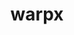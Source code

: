 ---
title: "warpx"
layout: cache
categories: [package, develop]
meta: {"versions": ["23.08"], "compilers": ["gcc@=11.1.0", "gcc@=11.4.0", "gcc@=9.4.0", "oneapi@=2023.2.0", "oneapi@=2023.2.1"], "oss": ["ubuntu20.04"], "platforms": ["linux"], "targets": ["aarch64", "neoverse_v1", "ppc64le", "x86_64_v3"], "stacks": ["e4s", "e4s-arm", "e4s-neoverse_v1", "e4s-oneapi", "e4s-power", "root"], "num_specs": 62, "num_specs_by_stack": {"e4s-arm": 5, "root": 62, "e4s-neoverse_v1": 11, "e4s-power": 16, "e4s": 17, "e4s-oneapi": 13}}
spec_details: [{"hash": "ugznrre2rvl2n6ea5357xyglj6bpyo4l", "compiler": "gcc@=11.4.0", "versions": ["23.08"], "os": "ubuntu20.04", "platform": "linux", "target": "aarch64", "variants": ["+app", "~ascent", "build_system=cmake", "build_type=Release", "compute=omp", "dims=1,2,3,rz", "~eb", "generator=make", "~ipo", "+lib", "+mpi", "+mpithreadmultiple", "+openpmd", "precision=double", "+psatd", "+qed", "~qedtablegen", "~sensei", "+shared", "+tprof"], "stacks": ["e4s-arm", "root"], "size": "-", "tarball": "https://binaries.spack.io/develop/build_cache/linux-ubuntu20.04-aarch64/gcc-11.4.0/warpx-23.08/linux-ubuntu20.04-aarch64-gcc-11.4.0-warpx-23.08-ugznrre2rvl2n6ea5357xyglj6bpyo4l.spack"}, {"hash": "3qtfidw42fxd4gvb5bbmcoqvmikngaza", "compiler": "gcc@=11.4.0", "versions": ["23.08"], "os": "ubuntu20.04", "platform": "linux", "target": "aarch64", "variants": ["+app", "~ascent", "build_system=cmake", "build_type=Release", "compute=omp", "dims=1,2,3,rz", "~eb", "generator=make", "~ipo", "+lib", "+mpi", "+mpithreadmultiple", "+openpmd", "precision=double", "+psatd", "+qed", "~qedtablegen", "~sensei", "+shared", "+tprof"], "stacks": ["e4s-arm", "root"], "size": "-", "tarball": "https://binaries.spack.io/develop/build_cache/linux-ubuntu20.04-aarch64/gcc-11.4.0/warpx-23.08/linux-ubuntu20.04-aarch64-gcc-11.4.0-warpx-23.08-3qtfidw42fxd4gvb5bbmcoqvmikngaza.spack"}, {"hash": "eehyfdspsiswx5447mbhcl6zib3ug5ll", "compiler": "gcc@=11.4.0", "versions": ["23.08"], "os": "ubuntu20.04", "platform": "linux", "target": "aarch64", "variants": ["+app", "~ascent", "build_system=cmake", "build_type=Release", "compute=omp", "dims=1,2,3,rz", "~eb", "generator=make", "~ipo", "+lib", "+mpi", "+mpithreadmultiple", "+openpmd", "precision=double", "+psatd", "+qed", "~qedtablegen", "~sensei", "+shared", "+tprof"], "stacks": ["e4s-arm", "root"], "size": "-", "tarball": "https://binaries.spack.io/develop/build_cache/linux-ubuntu20.04-aarch64/gcc-11.4.0/warpx-23.08/linux-ubuntu20.04-aarch64-gcc-11.4.0-warpx-23.08-eehyfdspsiswx5447mbhcl6zib3ug5ll.spack"}, {"hash": "llqozhbzgmvuls6skaejw76gnbnjidhh", "compiler": "gcc@=11.4.0", "versions": ["23.08"], "os": "ubuntu20.04", "platform": "linux", "target": "aarch64", "variants": ["+app", "~ascent", "build_system=cmake", "build_type=Release", "compute=omp", "dims=1,2,3,rz", "~eb", "generator=make", "~ipo", "+lib", "+mpi", "+mpithreadmultiple", "+openpmd", "precision=double", "+psatd", "+qed", "~qedtablegen", "~sensei", "+shared", "+tprof"], "stacks": ["e4s-arm", "root"], "size": "-", "tarball": "https://binaries.spack.io/develop/build_cache/linux-ubuntu20.04-aarch64/gcc-11.4.0/warpx-23.08/linux-ubuntu20.04-aarch64-gcc-11.4.0-warpx-23.08-llqozhbzgmvuls6skaejw76gnbnjidhh.spack"}, {"hash": "2u4wpf7zjdy4eldfamlch6y7eraaaprk", "compiler": "gcc@=11.4.0", "versions": ["23.08"], "os": "ubuntu20.04", "platform": "linux", "target": "aarch64", "variants": ["+app", "~ascent", "build_system=cmake", "build_type=Release", "compute=omp", "dims=1,2,3,rz", "~eb", "generator=make", "~ipo", "+lib", "+mpi", "+mpithreadmultiple", "+openpmd", "precision=double", "+psatd", "+qed", "~qedtablegen", "~sensei", "+shared", "+tprof"], "stacks": ["e4s-arm", "root"], "size": "-", "tarball": "https://binaries.spack.io/develop/build_cache/linux-ubuntu20.04-aarch64/gcc-11.4.0/warpx-23.08/linux-ubuntu20.04-aarch64-gcc-11.4.0-warpx-23.08-2u4wpf7zjdy4eldfamlch6y7eraaaprk.spack"}, {"hash": "q6ixmqi7bv7gb7xdegcmqi2psvhew7xz", "compiler": "gcc@=11.4.0", "versions": ["23.08"], "os": "ubuntu20.04", "platform": "linux", "target": "neoverse_v1", "variants": ["+app", "~ascent", "build_system=cmake", "build_type=Release", "compute=omp", "dims=1,2,3,rz", "~eb", "generator=make", "~ipo", "+lib", "+mpi", "+mpithreadmultiple", "+openpmd", "precision=double", "+psatd", "+qed", "~qedtablegen", "~sensei", "+shared", "+tprof"], "stacks": ["e4s-neoverse_v1", "root"], "size": "-", "tarball": "https://binaries.spack.io/develop/build_cache/linux-ubuntu20.04-neoverse_v1/gcc-11.4.0/warpx-23.08/linux-ubuntu20.04-neoverse_v1-gcc-11.4.0-warpx-23.08-q6ixmqi7bv7gb7xdegcmqi2psvhew7xz.spack"}, {"hash": "zynaqwncob7zojyr3zz4ncrdajkngmin", "compiler": "gcc@=11.4.0", "versions": ["23.08"], "os": "ubuntu20.04", "platform": "linux", "target": "neoverse_v1", "variants": ["+app", "~ascent", "build_system=cmake", "build_type=Release", "compute=omp", "dims=1,2,3,rz", "~eb", "generator=make", "~ipo", "+lib", "+mpi", "+mpithreadmultiple", "+openpmd", "precision=double", "+psatd", "+qed", "~qedtablegen", "~sensei", "+shared", "+tprof"], "stacks": ["e4s-neoverse_v1", "root"], "size": "-", "tarball": "https://binaries.spack.io/develop/build_cache/linux-ubuntu20.04-neoverse_v1/gcc-11.4.0/warpx-23.08/linux-ubuntu20.04-neoverse_v1-gcc-11.4.0-warpx-23.08-zynaqwncob7zojyr3zz4ncrdajkngmin.spack"}, {"hash": "csntxqnenoqf4xqshyicj65s22a65pb5", "compiler": "gcc@=11.4.0", "versions": ["23.08"], "os": "ubuntu20.04", "platform": "linux", "target": "neoverse_v1", "variants": ["+app", "~ascent", "build_system=cmake", "build_type=Release", "compute=omp", "dims=1,2,3,rz", "~eb", "generator=make", "~ipo", "+lib", "+mpi", "+mpithreadmultiple", "+openpmd", "precision=double", "+psatd", "+qed", "~qedtablegen", "~sensei", "+shared", "+tprof"], "stacks": ["e4s-neoverse_v1", "root"], "size": "-", "tarball": "https://binaries.spack.io/develop/build_cache/linux-ubuntu20.04-neoverse_v1/gcc-11.4.0/warpx-23.08/linux-ubuntu20.04-neoverse_v1-gcc-11.4.0-warpx-23.08-csntxqnenoqf4xqshyicj65s22a65pb5.spack"}, {"hash": "q74qqmzdcdttpeqoizcmokm3zs5ult4q", "compiler": "gcc@=11.4.0", "versions": ["23.08"], "os": "ubuntu20.04", "platform": "linux", "target": "neoverse_v1", "variants": ["+app", "~ascent", "build_system=cmake", "build_type=Release", "compute=omp", "dims=1,2,3,rz", "~eb", "generator=make", "~ipo", "+lib", "+mpi", "+mpithreadmultiple", "+openpmd", "precision=double", "+psatd", "+qed", "~qedtablegen", "~sensei", "+shared", "+tprof"], "stacks": ["e4s-neoverse_v1", "root"], "size": "-", "tarball": "https://binaries.spack.io/develop/build_cache/linux-ubuntu20.04-neoverse_v1/gcc-11.4.0/warpx-23.08/linux-ubuntu20.04-neoverse_v1-gcc-11.4.0-warpx-23.08-q74qqmzdcdttpeqoizcmokm3zs5ult4q.spack"}, {"hash": "k4g2erlka4k4q43ae4jtjmczlmjsku4m", "compiler": "gcc@=11.4.0", "versions": ["23.08"], "os": "ubuntu20.04", "platform": "linux", "target": "neoverse_v1", "variants": ["+app", "~ascent", "build_system=cmake", "build_type=Release", "compute=omp", "dims=1,2,3,rz", "~eb", "generator=make", "~ipo", "+lib", "+mpi", "+mpithreadmultiple", "+openpmd", "precision=double", "+psatd", "+qed", "~qedtablegen", "~sensei", "+shared", "+tprof"], "stacks": ["e4s-neoverse_v1", "root"], "size": "-", "tarball": "https://binaries.spack.io/develop/build_cache/linux-ubuntu20.04-neoverse_v1/gcc-11.4.0/warpx-23.08/linux-ubuntu20.04-neoverse_v1-gcc-11.4.0-warpx-23.08-k4g2erlka4k4q43ae4jtjmczlmjsku4m.spack"}, {"hash": "gmfdb66dvjflgu43ixc7h4fuwqbe5oap", "compiler": "gcc@=11.4.0", "versions": ["23.08"], "os": "ubuntu20.04", "platform": "linux", "target": "neoverse_v1", "variants": ["+app", "~ascent", "build_system=cmake", "build_type=Release", "compute=omp", "dims=1,2,3,rz", "~eb", "generator=make", "~ipo", "+lib", "+mpi", "+mpithreadmultiple", "+openpmd", "precision=double", "+psatd", "+qed", "~qedtablegen", "~sensei", "+shared", "+tprof"], "stacks": ["e4s-neoverse_v1", "root"], "size": "-", "tarball": "https://binaries.spack.io/develop/build_cache/linux-ubuntu20.04-neoverse_v1/gcc-11.4.0/warpx-23.08/linux-ubuntu20.04-neoverse_v1-gcc-11.4.0-warpx-23.08-gmfdb66dvjflgu43ixc7h4fuwqbe5oap.spack"}, {"hash": "ry3jqqzthhpys3ha7ipnos2vasv7onat", "compiler": "gcc@=11.4.0", "versions": ["23.08"], "os": "ubuntu20.04", "platform": "linux", "target": "neoverse_v1", "variants": ["+app", "~ascent", "build_system=cmake", "build_type=Release", "compute=omp", "dims=1,2,3,rz", "~eb", "generator=make", "~ipo", "+lib", "+mpi", "+mpithreadmultiple", "+openpmd", "precision=double", "+psatd", "+qed", "~qedtablegen", "~sensei", "+shared", "+tprof"], "stacks": ["e4s-neoverse_v1", "root"], "size": "-", "tarball": "https://binaries.spack.io/develop/build_cache/linux-ubuntu20.04-neoverse_v1/gcc-11.4.0/warpx-23.08/linux-ubuntu20.04-neoverse_v1-gcc-11.4.0-warpx-23.08-ry3jqqzthhpys3ha7ipnos2vasv7onat.spack"}, {"hash": "wfoxlwnsy4hj3fg776fde5bsfhl7igfr", "compiler": "gcc@=11.4.0", "versions": ["23.08"], "os": "ubuntu20.04", "platform": "linux", "target": "neoverse_v1", "variants": ["+app", "~ascent", "build_system=cmake", "build_type=Release", "compute=omp", "dims=1,2,3,rz", "~eb", "generator=make", "~ipo", "+lib", "+mpi", "+mpithreadmultiple", "+openpmd", "precision=double", "+psatd", "+qed", "~qedtablegen", "~sensei", "+shared", "+tprof"], "stacks": ["e4s-neoverse_v1", "root"], "size": "-", "tarball": "https://binaries.spack.io/develop/build_cache/linux-ubuntu20.04-neoverse_v1/gcc-11.4.0/warpx-23.08/linux-ubuntu20.04-neoverse_v1-gcc-11.4.0-warpx-23.08-wfoxlwnsy4hj3fg776fde5bsfhl7igfr.spack"}, {"hash": "3tcaimzxk2coz3uuumhszf2x2izhplnd", "compiler": "gcc@=11.4.0", "versions": ["23.08"], "os": "ubuntu20.04", "platform": "linux", "target": "neoverse_v1", "variants": ["+app", "~ascent", "build_system=cmake", "build_type=Release", "compute=omp", "dims=1,2,3,rz", "~eb", "generator=make", "~ipo", "+lib", "+mpi", "+mpithreadmultiple", "+openpmd", "precision=double", "+psatd", "+qed", "~qedtablegen", "~sensei", "+shared", "+tprof"], "stacks": ["e4s-neoverse_v1", "root"], "size": "-", "tarball": "https://binaries.spack.io/develop/build_cache/linux-ubuntu20.04-neoverse_v1/gcc-11.4.0/warpx-23.08/linux-ubuntu20.04-neoverse_v1-gcc-11.4.0-warpx-23.08-3tcaimzxk2coz3uuumhszf2x2izhplnd.spack"}, {"hash": "ebxe7673qffhbv3qqp5otqphmyayhjvo", "compiler": "gcc@=11.4.0", "versions": ["23.08"], "os": "ubuntu20.04", "platform": "linux", "target": "neoverse_v1", "variants": ["+app", "~ascent", "build_system=cmake", "build_type=Release", "compute=omp", "dims=1,2,3,rz", "~eb", "generator=make", "~ipo", "+lib", "+mpi", "+mpithreadmultiple", "+openpmd", "precision=double", "+psatd", "+qed", "~qedtablegen", "~sensei", "+shared", "+tprof"], "stacks": ["e4s-neoverse_v1", "root"], "size": "-", "tarball": "https://binaries.spack.io/develop/build_cache/linux-ubuntu20.04-neoverse_v1/gcc-11.4.0/warpx-23.08/linux-ubuntu20.04-neoverse_v1-gcc-11.4.0-warpx-23.08-ebxe7673qffhbv3qqp5otqphmyayhjvo.spack"}, {"hash": "rfmar7la342mtap6wd42jzq6kw6mub7r", "compiler": "gcc@=11.4.0", "versions": ["23.08"], "os": "ubuntu20.04", "platform": "linux", "target": "neoverse_v1", "variants": ["+app", "~ascent", "build_system=cmake", "build_type=Release", "compute=omp", "dims=1,2,3,rz", "~eb", "generator=make", "~ipo", "+lib", "+mpi", "+mpithreadmultiple", "+openpmd", "precision=double", "+psatd", "+qed", "~qedtablegen", "~sensei", "+shared", "+tprof"], "stacks": ["e4s-neoverse_v1", "root"], "size": "-", "tarball": "https://binaries.spack.io/develop/build_cache/linux-ubuntu20.04-neoverse_v1/gcc-11.4.0/warpx-23.08/linux-ubuntu20.04-neoverse_v1-gcc-11.4.0-warpx-23.08-rfmar7la342mtap6wd42jzq6kw6mub7r.spack"}, {"hash": "hcsitjsvldzaexjv2lzlkz6wrk4tgp3e", "compiler": "gcc@=11.1.0", "versions": ["23.08"], "os": "ubuntu20.04", "platform": "linux", "target": "ppc64le", "variants": ["+app", "~ascent", "build_system=cmake", "build_type=Release", "compute=omp", "dims=1,2,3,rz", "~eb", "generator=make", "~ipo", "+lib", "+mpi", "+mpithreadmultiple", "+openpmd", "precision=double", "+psatd", "+qed", "~qedtablegen", "~sensei", "+shared", "+tprof"], "stacks": ["e4s-power", "root"], "size": "-", "tarball": "https://binaries.spack.io/develop/build_cache/linux-ubuntu20.04-ppc64le/gcc-11.1.0/warpx-23.08/linux-ubuntu20.04-ppc64le-gcc-11.1.0-warpx-23.08-hcsitjsvldzaexjv2lzlkz6wrk4tgp3e.spack"}, {"hash": "vcsqjwitium243djxt5d3zobybprltaw", "compiler": "gcc@=11.1.0", "versions": ["23.08"], "os": "ubuntu20.04", "platform": "linux", "target": "ppc64le", "variants": ["+app", "~ascent", "build_system=cmake", "build_type=Release", "compute=omp", "dims=1,2,3,rz", "~eb", "generator=make", "~ipo", "+lib", "+mpi", "+mpithreadmultiple", "+openpmd", "precision=double", "+psatd", "+qed", "~qedtablegen", "~sensei", "+shared", "+tprof"], "stacks": ["e4s-power", "root"], "size": "-", "tarball": "https://binaries.spack.io/develop/build_cache/linux-ubuntu20.04-ppc64le/gcc-11.1.0/warpx-23.08/linux-ubuntu20.04-ppc64le-gcc-11.1.0-warpx-23.08-vcsqjwitium243djxt5d3zobybprltaw.spack"}, {"hash": "wkp4bbmjtq2vtkgtx63trnf6qihxswpr", "compiler": "gcc@=9.4.0", "versions": ["23.08"], "os": "ubuntu20.04", "platform": "linux", "target": "ppc64le", "variants": ["+app", "~ascent", "build_system=cmake", "build_type=Release", "compute=omp", "dims=1,2,3,rz", "~eb", "generator=make", "~ipo", "+lib", "+mpi", "+mpithreadmultiple", "+openpmd", "precision=double", "+psatd", "+qed", "~qedtablegen", "~sensei", "+shared", "+tprof"], "stacks": ["e4s-power", "root"], "size": "-", "tarball": "https://binaries.spack.io/develop/build_cache/linux-ubuntu20.04-ppc64le/gcc-9.4.0/warpx-23.08/linux-ubuntu20.04-ppc64le-gcc-9.4.0-warpx-23.08-wkp4bbmjtq2vtkgtx63trnf6qihxswpr.spack"}, {"hash": "aqax6t6kkkdsyl3rvw2r2b6tjspl7axv", "compiler": "gcc@=9.4.0", "versions": ["23.08"], "os": "ubuntu20.04", "platform": "linux", "target": "ppc64le", "variants": ["+app", "~ascent", "build_system=cmake", "build_type=Release", "compute=omp", "dims=1,2,3,rz", "~eb", "generator=make", "~ipo", "+lib", "+mpi", "+mpithreadmultiple", "+openpmd", "precision=double", "+psatd", "+qed", "~qedtablegen", "~sensei", "+shared", "+tprof"], "stacks": ["e4s-power", "root"], "size": "-", "tarball": "https://binaries.spack.io/develop/build_cache/linux-ubuntu20.04-ppc64le/gcc-9.4.0/warpx-23.08/linux-ubuntu20.04-ppc64le-gcc-9.4.0-warpx-23.08-aqax6t6kkkdsyl3rvw2r2b6tjspl7axv.spack"}, {"hash": "gwymk3x4atl66y5pv4xoppw3zihvmmyr", "compiler": "gcc@=9.4.0", "versions": ["23.08"], "os": "ubuntu20.04", "platform": "linux", "target": "ppc64le", "variants": ["+app", "~ascent", "build_system=cmake", "build_type=Release", "compute=omp", "dims=1,2,3,rz", "~eb", "generator=make", "~ipo", "+lib", "+mpi", "+mpithreadmultiple", "+openpmd", "precision=double", "+psatd", "+qed", "~qedtablegen", "~sensei", "+shared", "+tprof"], "stacks": ["e4s-power", "root"], "size": "-", "tarball": "https://binaries.spack.io/develop/build_cache/linux-ubuntu20.04-ppc64le/gcc-9.4.0/warpx-23.08/linux-ubuntu20.04-ppc64le-gcc-9.4.0-warpx-23.08-gwymk3x4atl66y5pv4xoppw3zihvmmyr.spack"}, {"hash": "a45ssggskyxftubkholfam2vgfj7cgl5", "compiler": "gcc@=9.4.0", "versions": ["23.08"], "os": "ubuntu20.04", "platform": "linux", "target": "ppc64le", "variants": ["+app", "~ascent", "build_system=cmake", "build_type=Release", "compute=omp", "dims=1,2,3,rz", "~eb", "generator=make", "~ipo", "+lib", "+mpi", "+mpithreadmultiple", "+openpmd", "precision=double", "+psatd", "+qed", "~qedtablegen", "~sensei", "+shared", "+tprof"], "stacks": ["e4s-power", "root"], "size": "-", "tarball": "https://binaries.spack.io/develop/build_cache/linux-ubuntu20.04-ppc64le/gcc-9.4.0/warpx-23.08/linux-ubuntu20.04-ppc64le-gcc-9.4.0-warpx-23.08-a45ssggskyxftubkholfam2vgfj7cgl5.spack"}, {"hash": "dc5tbyg6uz2lbexkudzryjtnsnezskhw", "compiler": "gcc@=9.4.0", "versions": ["23.08"], "os": "ubuntu20.04", "platform": "linux", "target": "ppc64le", "variants": ["+app", "~ascent", "build_system=cmake", "build_type=Release", "compute=omp", "dims=1,2,3,rz", "~eb", "generator=make", "~ipo", "+lib", "+mpi", "+mpithreadmultiple", "+openpmd", "precision=double", "+psatd", "+qed", "~qedtablegen", "~sensei", "+shared", "+tprof"], "stacks": ["e4s-power", "root"], "size": "-", "tarball": "https://binaries.spack.io/develop/build_cache/linux-ubuntu20.04-ppc64le/gcc-9.4.0/warpx-23.08/linux-ubuntu20.04-ppc64le-gcc-9.4.0-warpx-23.08-dc5tbyg6uz2lbexkudzryjtnsnezskhw.spack"}, {"hash": "ssbtt533hgh7s63ikbg2q4sgnus4noah", "compiler": "gcc@=9.4.0", "versions": ["23.08"], "os": "ubuntu20.04", "platform": "linux", "target": "ppc64le", "variants": ["+app", "~ascent", "build_system=cmake", "build_type=Release", "compute=omp", "dims=1,2,3,rz", "~eb", "generator=make", "~ipo", "+lib", "+mpi", "+mpithreadmultiple", "+openpmd", "precision=double", "+psatd", "+qed", "~qedtablegen", "~sensei", "+shared", "+tprof"], "stacks": ["e4s-power", "root"], "size": "-", "tarball": "https://binaries.spack.io/develop/build_cache/linux-ubuntu20.04-ppc64le/gcc-9.4.0/warpx-23.08/linux-ubuntu20.04-ppc64le-gcc-9.4.0-warpx-23.08-ssbtt533hgh7s63ikbg2q4sgnus4noah.spack"}, {"hash": "z35prz3qz5wpsbpxc2dmzojdtr57u6im", "compiler": "gcc@=9.4.0", "versions": ["23.08"], "os": "ubuntu20.04", "platform": "linux", "target": "ppc64le", "variants": ["+app", "~ascent", "build_system=cmake", "build_type=Release", "compute=omp", "dims=1,2,3,rz", "~eb", "generator=make", "~ipo", "+lib", "+mpi", "+mpithreadmultiple", "+openpmd", "precision=double", "+psatd", "+qed", "~qedtablegen", "~sensei", "+shared", "+tprof"], "stacks": ["e4s-power", "root"], "size": "-", "tarball": "https://binaries.spack.io/develop/build_cache/linux-ubuntu20.04-ppc64le/gcc-9.4.0/warpx-23.08/linux-ubuntu20.04-ppc64le-gcc-9.4.0-warpx-23.08-z35prz3qz5wpsbpxc2dmzojdtr57u6im.spack"}, {"hash": "frkgp7phzzum6joo5nzba3sjgfxfvdbx", "compiler": "gcc@=9.4.0", "versions": ["23.08"], "os": "ubuntu20.04", "platform": "linux", "target": "ppc64le", "variants": ["+app", "~ascent", "build_system=cmake", "build_type=Release", "compute=omp", "dims=1,2,3,rz", "~eb", "generator=make", "~ipo", "+lib", "+mpi", "+mpithreadmultiple", "+openpmd", "precision=double", "+psatd", "+qed", "~qedtablegen", "~sensei", "+shared", "+tprof"], "stacks": ["e4s-power", "root"], "size": "-", "tarball": "https://binaries.spack.io/develop/build_cache/linux-ubuntu20.04-ppc64le/gcc-9.4.0/warpx-23.08/linux-ubuntu20.04-ppc64le-gcc-9.4.0-warpx-23.08-frkgp7phzzum6joo5nzba3sjgfxfvdbx.spack"}, {"hash": "h2efwuopaf4jnj3i2uy572pke2xtrmzn", "compiler": "gcc@=9.4.0", "versions": ["23.08"], "os": "ubuntu20.04", "platform": "linux", "target": "ppc64le", "variants": ["+app", "~ascent", "build_system=cmake", "build_type=Release", "compute=omp", "dims=1,2,3,rz", "~eb", "generator=make", "~ipo", "+lib", "+mpi", "+mpithreadmultiple", "+openpmd", "precision=double", "+psatd", "+qed", "~qedtablegen", "~sensei", "+shared", "+tprof"], "stacks": ["e4s-power", "root"], "size": "-", "tarball": "https://binaries.spack.io/develop/build_cache/linux-ubuntu20.04-ppc64le/gcc-9.4.0/warpx-23.08/linux-ubuntu20.04-ppc64le-gcc-9.4.0-warpx-23.08-h2efwuopaf4jnj3i2uy572pke2xtrmzn.spack"}, {"hash": "pdk3me324q7lcdhogyerofvs4cph4ame", "compiler": "gcc@=9.4.0", "versions": ["23.08"], "os": "ubuntu20.04", "platform": "linux", "target": "ppc64le", "variants": ["+app", "~ascent", "build_system=cmake", "build_type=Release", "compute=omp", "dims=1,2,3,rz", "~eb", "generator=make", "~ipo", "+lib", "+mpi", "+mpithreadmultiple", "+openpmd", "precision=double", "+psatd", "+qed", "~qedtablegen", "~sensei", "+shared", "+tprof"], "stacks": ["e4s-power", "root"], "size": "-", "tarball": "https://binaries.spack.io/develop/build_cache/linux-ubuntu20.04-ppc64le/gcc-9.4.0/warpx-23.08/linux-ubuntu20.04-ppc64le-gcc-9.4.0-warpx-23.08-pdk3me324q7lcdhogyerofvs4cph4ame.spack"}, {"hash": "52kbtwdxbmvmrcaacluivu3ar4mhr5si", "compiler": "gcc@=9.4.0", "versions": ["23.08"], "os": "ubuntu20.04", "platform": "linux", "target": "ppc64le", "variants": ["+app", "~ascent", "build_system=cmake", "build_type=Release", "compute=omp", "dims=1,2,3,rz", "~eb", "generator=make", "~ipo", "+lib", "+mpi", "+mpithreadmultiple", "+openpmd", "precision=double", "+psatd", "+qed", "~qedtablegen", "~sensei", "+shared", "+tprof"], "stacks": ["e4s-power", "root"], "size": "-", "tarball": "https://binaries.spack.io/develop/build_cache/linux-ubuntu20.04-ppc64le/gcc-9.4.0/warpx-23.08/linux-ubuntu20.04-ppc64le-gcc-9.4.0-warpx-23.08-52kbtwdxbmvmrcaacluivu3ar4mhr5si.spack"}, {"hash": "hhjr227c5aafoiqxo7xgre7esmlmbhic", "compiler": "gcc@=9.4.0", "versions": ["23.08"], "os": "ubuntu20.04", "platform": "linux", "target": "ppc64le", "variants": ["+app", "~ascent", "build_system=cmake", "build_type=Release", "compute=omp", "dims=1,2,3,rz", "~eb", "generator=make", "~ipo", "+lib", "+mpi", "+mpithreadmultiple", "+openpmd", "precision=double", "+psatd", "+qed", "~qedtablegen", "~sensei", "+shared", "+tprof"], "stacks": ["e4s-power", "root"], "size": "-", "tarball": "https://binaries.spack.io/develop/build_cache/linux-ubuntu20.04-ppc64le/gcc-9.4.0/warpx-23.08/linux-ubuntu20.04-ppc64le-gcc-9.4.0-warpx-23.08-hhjr227c5aafoiqxo7xgre7esmlmbhic.spack"}, {"hash": "d2s4ewq47ivsq3n2osyyk2fhywrrziug", "compiler": "gcc@=9.4.0", "versions": ["23.08"], "os": "ubuntu20.04", "platform": "linux", "target": "ppc64le", "variants": ["+app", "~ascent", "build_system=cmake", "build_type=Release", "compute=omp", "dims=1,2,3,rz", "~eb", "generator=make", "~ipo", "+lib", "+mpi", "+mpithreadmultiple", "+openpmd", "precision=double", "+psatd", "+qed", "~qedtablegen", "~sensei", "+shared", "+tprof"], "stacks": ["e4s-power", "root"], "size": "-", "tarball": "https://binaries.spack.io/develop/build_cache/linux-ubuntu20.04-ppc64le/gcc-9.4.0/warpx-23.08/linux-ubuntu20.04-ppc64le-gcc-9.4.0-warpx-23.08-d2s4ewq47ivsq3n2osyyk2fhywrrziug.spack"}, {"hash": "cnptrhny4qlxb5ff4tnlethtdjpxl4wg", "compiler": "gcc@=9.4.0", "versions": ["23.08"], "os": "ubuntu20.04", "platform": "linux", "target": "ppc64le", "variants": ["+app", "~ascent", "build_system=cmake", "build_type=Release", "compute=omp", "dims=1,2,3,rz", "~eb", "generator=make", "~ipo", "+lib", "+mpi", "+mpithreadmultiple", "+openpmd", "precision=double", "+psatd", "+qed", "~qedtablegen", "~sensei", "+shared", "+tprof"], "stacks": ["e4s-power", "root"], "size": "-", "tarball": "https://binaries.spack.io/develop/build_cache/linux-ubuntu20.04-ppc64le/gcc-9.4.0/warpx-23.08/linux-ubuntu20.04-ppc64le-gcc-9.4.0-warpx-23.08-cnptrhny4qlxb5ff4tnlethtdjpxl4wg.spack"}, {"hash": "uylnqovjx6mjh3v2fr7lialfg2zc5wf4", "compiler": "gcc@=11.1.0", "versions": ["23.08"], "os": "ubuntu20.04", "platform": "linux", "target": "x86_64_v3", "variants": ["+app", "~ascent", "build_system=cmake", "build_type=Release", "compute=omp", "dims=1,2,3,rz", "~eb", "generator=make", "~ipo", "+lib", "+mpi", "+mpithreadmultiple", "+openpmd", "precision=double", "+psatd", "+qed", "~qedtablegen", "~sensei", "+shared", "+tprof"], "stacks": ["e4s", "root"], "size": "-", "tarball": "https://binaries.spack.io/develop/build_cache/linux-ubuntu20.04-x86_64_v3/gcc-11.1.0/warpx-23.08/linux-ubuntu20.04-x86_64_v3-gcc-11.1.0-warpx-23.08-uylnqovjx6mjh3v2fr7lialfg2zc5wf4.spack"}, {"hash": "4so4dxpxc6rpzy4sxcwr4b5tzzn5c4gl", "compiler": "gcc@=11.1.0", "versions": ["23.08"], "os": "ubuntu20.04", "platform": "linux", "target": "x86_64_v3", "variants": ["+app", "~ascent", "build_system=cmake", "build_type=Release", "compute=omp", "dims=1,2,3,rz", "~eb", "generator=make", "~ipo", "+lib", "+mpi", "+mpithreadmultiple", "+openpmd", "precision=double", "+psatd", "+qed", "~qedtablegen", "~sensei", "+shared", "+tprof"], "stacks": ["e4s", "root"], "size": "-", "tarball": "https://binaries.spack.io/develop/build_cache/linux-ubuntu20.04-x86_64_v3/gcc-11.1.0/warpx-23.08/linux-ubuntu20.04-x86_64_v3-gcc-11.1.0-warpx-23.08-4so4dxpxc6rpzy4sxcwr4b5tzzn5c4gl.spack"}, {"hash": "3dgphwuha4lrymcwig4cl3f53b5czntx", "compiler": "gcc@=11.4.0", "versions": ["23.08"], "os": "ubuntu20.04", "platform": "linux", "target": "x86_64_v3", "variants": ["+app", "~ascent", "build_system=cmake", "build_type=Release", "compute=omp", "dims=1,2,3,rz", "~eb", "generator=make", "~ipo", "+lib", "+mpi", "+mpithreadmultiple", "+openpmd", "precision=double", "+psatd", "+qed", "~qedtablegen", "~sensei", "+shared", "+tprof"], "stacks": ["e4s", "root"], "size": "-", "tarball": "https://binaries.spack.io/develop/build_cache/linux-ubuntu20.04-x86_64_v3/gcc-11.4.0/warpx-23.08/linux-ubuntu20.04-x86_64_v3-gcc-11.4.0-warpx-23.08-3dgphwuha4lrymcwig4cl3f53b5czntx.spack"}, {"hash": "xpxvfaadi6hhortfqnvyxrr7fzcfj2al", "compiler": "gcc@=11.4.0", "versions": ["23.08"], "os": "ubuntu20.04", "platform": "linux", "target": "x86_64_v3", "variants": ["+app", "~ascent", "build_system=cmake", "build_type=Release", "compute=omp", "dims=1,2,3,rz", "~eb", "generator=make", "~ipo", "+lib", "+mpi", "+mpithreadmultiple", "+openpmd", "precision=double", "+psatd", "+qed", "~qedtablegen", "~sensei", "+shared", "+tprof"], "stacks": ["e4s", "root"], "size": "-", "tarball": "https://binaries.spack.io/develop/build_cache/linux-ubuntu20.04-x86_64_v3/gcc-11.4.0/warpx-23.08/linux-ubuntu20.04-x86_64_v3-gcc-11.4.0-warpx-23.08-xpxvfaadi6hhortfqnvyxrr7fzcfj2al.spack"}, {"hash": "pktfwqxbncb2txfj5dckp2v5hvmrkuqf", "compiler": "gcc@=11.4.0", "versions": ["23.08"], "os": "ubuntu20.04", "platform": "linux", "target": "x86_64_v3", "variants": ["+app", "~ascent", "build_system=cmake", "build_type=Release", "compute=omp", "dims=1,2,3,rz", "~eb", "generator=make", "~ipo", "+lib", "+mpi", "+mpithreadmultiple", "+openpmd", "precision=double", "+psatd", "+qed", "~qedtablegen", "~sensei", "+shared", "+tprof"], "stacks": ["e4s", "root"], "size": "-", "tarball": "https://binaries.spack.io/develop/build_cache/linux-ubuntu20.04-x86_64_v3/gcc-11.4.0/warpx-23.08/linux-ubuntu20.04-x86_64_v3-gcc-11.4.0-warpx-23.08-pktfwqxbncb2txfj5dckp2v5hvmrkuqf.spack"}, {"hash": "sbmu7nwyqm47z4otssoa7wi3qfkjrtor", "compiler": "gcc@=11.4.0", "versions": ["23.08"], "os": "ubuntu20.04", "platform": "linux", "target": "x86_64_v3", "variants": ["+app", "~ascent", "build_system=cmake", "build_type=Release", "compute=omp", "dims=1,2,3,rz", "~eb", "generator=make", "~ipo", "+lib", "+mpi", "+mpithreadmultiple", "+openpmd", "precision=double", "+psatd", "+qed", "~qedtablegen", "~sensei", "+shared", "+tprof"], "stacks": ["e4s", "root"], "size": "-", "tarball": "https://binaries.spack.io/develop/build_cache/linux-ubuntu20.04-x86_64_v3/gcc-11.4.0/warpx-23.08/linux-ubuntu20.04-x86_64_v3-gcc-11.4.0-warpx-23.08-sbmu7nwyqm47z4otssoa7wi3qfkjrtor.spack"}, {"hash": "mufpfgrrdsvccrsqw4d5uindbrj5dshe", "compiler": "gcc@=11.4.0", "versions": ["23.08"], "os": "ubuntu20.04", "platform": "linux", "target": "x86_64_v3", "variants": ["+app", "~ascent", "build_system=cmake", "build_type=Release", "compute=omp", "dims=1,2,3,rz", "~eb", "generator=make", "~ipo", "+lib", "+mpi", "+mpithreadmultiple", "+openpmd", "precision=double", "+psatd", "+qed", "~qedtablegen", "~sensei", "+shared", "+tprof"], "stacks": ["e4s", "root"], "size": "-", "tarball": "https://binaries.spack.io/develop/build_cache/linux-ubuntu20.04-x86_64_v3/gcc-11.4.0/warpx-23.08/linux-ubuntu20.04-x86_64_v3-gcc-11.4.0-warpx-23.08-mufpfgrrdsvccrsqw4d5uindbrj5dshe.spack"}, {"hash": "7n5w7poayjj4jdgsjbblqmm2nfmqn3am", "compiler": "gcc@=11.4.0", "versions": ["23.08"], "os": "ubuntu20.04", "platform": "linux", "target": "x86_64_v3", "variants": ["+app", "~ascent", "build_system=cmake", "build_type=Release", "compute=omp", "dims=1,2,3,rz", "~eb", "generator=make", "~ipo", "+lib", "+mpi", "+mpithreadmultiple", "+openpmd", "precision=double", "+psatd", "+qed", "~qedtablegen", "~sensei", "+shared", "+tprof"], "stacks": ["e4s", "root"], "size": "-", "tarball": "https://binaries.spack.io/develop/build_cache/linux-ubuntu20.04-x86_64_v3/gcc-11.4.0/warpx-23.08/linux-ubuntu20.04-x86_64_v3-gcc-11.4.0-warpx-23.08-7n5w7poayjj4jdgsjbblqmm2nfmqn3am.spack"}, {"hash": "dhdm5hmpye4qrajicky2jmzi4e3nqcd6", "compiler": "gcc@=11.4.0", "versions": ["23.08"], "os": "ubuntu20.04", "platform": "linux", "target": "x86_64_v3", "variants": ["+app", "~ascent", "build_system=cmake", "build_type=Release", "compute=omp", "dims=1,2,3,rz", "~eb", "generator=make", "~ipo", "+lib", "+mpi", "+mpithreadmultiple", "+openpmd", "precision=double", "+psatd", "+qed", "~qedtablegen", "~sensei", "+shared", "+tprof"], "stacks": ["e4s", "root"], "size": "-", "tarball": "https://binaries.spack.io/develop/build_cache/linux-ubuntu20.04-x86_64_v3/gcc-11.4.0/warpx-23.08/linux-ubuntu20.04-x86_64_v3-gcc-11.4.0-warpx-23.08-dhdm5hmpye4qrajicky2jmzi4e3nqcd6.spack"}, {"hash": "pztkr3qmi5y5oeeadhlc62pdzm6lsenc", "compiler": "gcc@=11.4.0", "versions": ["23.08"], "os": "ubuntu20.04", "platform": "linux", "target": "x86_64_v3", "variants": ["+app", "~ascent", "build_system=cmake", "build_type=Release", "compute=omp", "dims=1,2,3,rz", "~eb", "generator=make", "~ipo", "+lib", "+mpi", "+mpithreadmultiple", "+openpmd", "precision=double", "+psatd", "+qed", "~qedtablegen", "~sensei", "+shared", "+tprof"], "stacks": ["e4s", "root"], "size": "-", "tarball": "https://binaries.spack.io/develop/build_cache/linux-ubuntu20.04-x86_64_v3/gcc-11.4.0/warpx-23.08/linux-ubuntu20.04-x86_64_v3-gcc-11.4.0-warpx-23.08-pztkr3qmi5y5oeeadhlc62pdzm6lsenc.spack"}, {"hash": "45oyj7wkueuzfhhuuoj44vr4jovrcbks", "compiler": "gcc@=11.4.0", "versions": ["23.08"], "os": "ubuntu20.04", "platform": "linux", "target": "x86_64_v3", "variants": ["+app", "~ascent", "build_system=cmake", "build_type=Release", "compute=omp", "dims=1,2,3,rz", "~eb", "generator=make", "~ipo", "+lib", "+mpi", "+mpithreadmultiple", "+openpmd", "precision=double", "+psatd", "+qed", "~qedtablegen", "~sensei", "+shared", "+tprof"], "stacks": ["e4s", "root"], "size": "-", "tarball": "https://binaries.spack.io/develop/build_cache/linux-ubuntu20.04-x86_64_v3/gcc-11.4.0/warpx-23.08/linux-ubuntu20.04-x86_64_v3-gcc-11.4.0-warpx-23.08-45oyj7wkueuzfhhuuoj44vr4jovrcbks.spack"}, {"hash": "rdk5bxsxxej4ommxkvdqfjm3rb4nexph", "compiler": "gcc@=11.4.0", "versions": ["23.08"], "os": "ubuntu20.04", "platform": "linux", "target": "x86_64_v3", "variants": ["+app", "~ascent", "build_system=cmake", "build_type=Release", "compute=omp", "dims=1,2,3,rz", "~eb", "generator=make", "~ipo", "+lib", "+mpi", "+mpithreadmultiple", "+openpmd", "precision=double", "+psatd", "+qed", "~qedtablegen", "~sensei", "+shared", "+tprof"], "stacks": ["e4s", "root"], "size": "-", "tarball": "https://binaries.spack.io/develop/build_cache/linux-ubuntu20.04-x86_64_v3/gcc-11.4.0/warpx-23.08/linux-ubuntu20.04-x86_64_v3-gcc-11.4.0-warpx-23.08-rdk5bxsxxej4ommxkvdqfjm3rb4nexph.spack"}, {"hash": "ijuq2zjyis2dqinfr2eyloegksnja6vb", "compiler": "gcc@=11.4.0", "versions": ["23.08"], "os": "ubuntu20.04", "platform": "linux", "target": "x86_64_v3", "variants": ["+app", "~ascent", "build_system=cmake", "build_type=Release", "compute=omp", "dims=1,2,3,rz", "~eb", "generator=make", "~ipo", "+lib", "+mpi", "+mpithreadmultiple", "+openpmd", "precision=double", "+psatd", "+qed", "~qedtablegen", "~sensei", "+shared", "+tprof"], "stacks": ["e4s", "root"], "size": "-", "tarball": "https://binaries.spack.io/develop/build_cache/linux-ubuntu20.04-x86_64_v3/gcc-11.4.0/warpx-23.08/linux-ubuntu20.04-x86_64_v3-gcc-11.4.0-warpx-23.08-ijuq2zjyis2dqinfr2eyloegksnja6vb.spack"}, {"hash": "emp5wofkryxlydu6jdqsgiks42qg37rs", "compiler": "gcc@=11.4.0", "versions": ["23.08"], "os": "ubuntu20.04", "platform": "linux", "target": "x86_64_v3", "variants": ["+app", "~ascent", "build_system=cmake", "build_type=Release", "compute=omp", "dims=1,2,3,rz", "~eb", "generator=make", "~ipo", "+lib", "+mpi", "+mpithreadmultiple", "+openpmd", "precision=double", "+psatd", "+qed", "~qedtablegen", "~sensei", "+shared", "+tprof"], "stacks": ["e4s", "root"], "size": "-", "tarball": "https://binaries.spack.io/develop/build_cache/linux-ubuntu20.04-x86_64_v3/gcc-11.4.0/warpx-23.08/linux-ubuntu20.04-x86_64_v3-gcc-11.4.0-warpx-23.08-emp5wofkryxlydu6jdqsgiks42qg37rs.spack"}, {"hash": "cozw3i3akcik5kmjtlg24td4x6bame25", "compiler": "gcc@=11.4.0", "versions": ["23.08"], "os": "ubuntu20.04", "platform": "linux", "target": "x86_64_v3", "variants": ["+app", "~ascent", "build_system=cmake", "build_type=Release", "compute=omp", "dims=1,2,3,rz", "~eb", "generator=make", "~ipo", "+lib", "+mpi", "+mpithreadmultiple", "+openpmd", "precision=double", "+psatd", "+qed", "~qedtablegen", "~sensei", "+shared", "+tprof"], "stacks": ["e4s", "root"], "size": "-", "tarball": "https://binaries.spack.io/develop/build_cache/linux-ubuntu20.04-x86_64_v3/gcc-11.4.0/warpx-23.08/linux-ubuntu20.04-x86_64_v3-gcc-11.4.0-warpx-23.08-cozw3i3akcik5kmjtlg24td4x6bame25.spack"}, {"hash": "qyrbdxds7odmkwwxjydlatbtepibjfk7", "compiler": "gcc@=11.4.0", "versions": ["23.08"], "os": "ubuntu20.04", "platform": "linux", "target": "x86_64_v3", "variants": ["+app", "~ascent", "build_system=cmake", "build_type=Release", "compute=omp", "dims=1,2,3,rz", "~eb", "generator=make", "~ipo", "+lib", "+mpi", "+mpithreadmultiple", "+openpmd", "precision=double", "+psatd", "+qed", "~qedtablegen", "~sensei", "+shared", "+tprof"], "stacks": ["e4s", "root"], "size": "-", "tarball": "https://binaries.spack.io/develop/build_cache/linux-ubuntu20.04-x86_64_v3/gcc-11.4.0/warpx-23.08/linux-ubuntu20.04-x86_64_v3-gcc-11.4.0-warpx-23.08-qyrbdxds7odmkwwxjydlatbtepibjfk7.spack"}, {"hash": "ayaq5iubr7456cnesma6g6so6kqif4lb", "compiler": "gcc@=11.4.0", "versions": ["23.08"], "os": "ubuntu20.04", "platform": "linux", "target": "x86_64_v3", "variants": ["+app", "~ascent", "build_system=cmake", "build_type=Release", "compute=omp", "dims=1,2,3,rz", "~eb", "generator=make", "~ipo", "+lib", "+mpi", "+mpithreadmultiple", "+openpmd", "precision=double", "+psatd", "+qed", "~qedtablegen", "~sensei", "+shared", "+tprof"], "stacks": ["e4s", "root"], "size": "-", "tarball": "https://binaries.spack.io/develop/build_cache/linux-ubuntu20.04-x86_64_v3/gcc-11.4.0/warpx-23.08/linux-ubuntu20.04-x86_64_v3-gcc-11.4.0-warpx-23.08-ayaq5iubr7456cnesma6g6so6kqif4lb.spack"}, {"hash": "iuptxgwo6cpslweprxvxkgtstz43tfka", "compiler": "oneapi@=2023.2.0", "versions": ["23.08"], "os": "ubuntu20.04", "platform": "linux", "target": "x86_64_v3", "variants": ["+app", "~ascent", "build_system=cmake", "build_type=Release", "compute=omp", "dims=1,2,3,rz", "~eb", "generator=make", "~ipo", "+lib", "+mpi", "+mpithreadmultiple", "+openpmd", "precision=double", "+psatd", "+qed", "~qedtablegen", "~sensei", "+shared", "+tprof"], "stacks": ["e4s-oneapi", "root"], "size": "-", "tarball": "https://binaries.spack.io/develop/build_cache/linux-ubuntu20.04-x86_64_v3/oneapi-2023.2.0/warpx-23.08/linux-ubuntu20.04-x86_64_v3-oneapi-2023.2.0-warpx-23.08-iuptxgwo6cpslweprxvxkgtstz43tfka.spack"}, {"hash": "6oobeo5riqv7g5y6tu3t43nr4kuba45r", "compiler": "oneapi@=2023.2.0", "versions": ["23.08"], "os": "ubuntu20.04", "platform": "linux", "target": "x86_64_v3", "variants": ["+app", "~ascent", "build_system=cmake", "build_type=Release", "compute=omp", "dims=1,2,3,rz", "~eb", "generator=make", "~ipo", "+lib", "+mpi", "+mpithreadmultiple", "+openpmd", "precision=double", "+psatd", "+qed", "~qedtablegen", "~sensei", "+shared", "+tprof"], "stacks": ["e4s-oneapi", "root"], "size": "-", "tarball": "https://binaries.spack.io/develop/build_cache/linux-ubuntu20.04-x86_64_v3/oneapi-2023.2.0/warpx-23.08/linux-ubuntu20.04-x86_64_v3-oneapi-2023.2.0-warpx-23.08-6oobeo5riqv7g5y6tu3t43nr4kuba45r.spack"}, {"hash": "z55zmt6au2yb7asci36bnrrr5omblcek", "compiler": "oneapi@=2023.2.0", "versions": ["23.08"], "os": "ubuntu20.04", "platform": "linux", "target": "x86_64_v3", "variants": ["+app", "~ascent", "build_system=cmake", "build_type=Release", "compute=omp", "dims=1,2,3,rz", "~eb", "generator=make", "~ipo", "+lib", "+mpi", "+mpithreadmultiple", "+openpmd", "precision=double", "+psatd", "+qed", "~qedtablegen", "~sensei", "+shared", "+tprof"], "stacks": ["e4s-oneapi", "root"], "size": "-", "tarball": "https://binaries.spack.io/develop/build_cache/linux-ubuntu20.04-x86_64_v3/oneapi-2023.2.0/warpx-23.08/linux-ubuntu20.04-x86_64_v3-oneapi-2023.2.0-warpx-23.08-z55zmt6au2yb7asci36bnrrr5omblcek.spack"}, {"hash": "7wk6wnlwpab7edvtnmzo5m3sfky6lpvw", "compiler": "oneapi@=2023.2.0", "versions": ["23.08"], "os": "ubuntu20.04", "platform": "linux", "target": "x86_64_v3", "variants": ["+app", "~ascent", "build_system=cmake", "build_type=Release", "compute=omp", "dims=1,2,3,rz", "~eb", "generator=make", "~ipo", "+lib", "+mpi", "+mpithreadmultiple", "+openpmd", "precision=double", "+psatd", "+qed", "~qedtablegen", "~sensei", "+shared", "+tprof"], "stacks": ["e4s-oneapi", "root"], "size": "-", "tarball": "https://binaries.spack.io/develop/build_cache/linux-ubuntu20.04-x86_64_v3/oneapi-2023.2.0/warpx-23.08/linux-ubuntu20.04-x86_64_v3-oneapi-2023.2.0-warpx-23.08-7wk6wnlwpab7edvtnmzo5m3sfky6lpvw.spack"}, {"hash": "dqabje3kkwbbplc5bf7ajynrjyok2rmt", "compiler": "oneapi@=2023.2.1", "versions": ["23.08"], "os": "ubuntu20.04", "platform": "linux", "target": "x86_64_v3", "variants": ["+app", "~ascent", "build_system=cmake", "build_type=Release", "compute=omp", "dims=1,2,3,rz", "~eb", "generator=make", "~ipo", "+lib", "+mpi", "+mpithreadmultiple", "+openpmd", "precision=double", "+psatd", "+qed", "~qedtablegen", "~sensei", "+shared", "+tprof"], "stacks": ["e4s-oneapi", "root"], "size": "-", "tarball": "https://binaries.spack.io/develop/build_cache/linux-ubuntu20.04-x86_64_v3/oneapi-2023.2.1/warpx-23.08/linux-ubuntu20.04-x86_64_v3-oneapi-2023.2.1-warpx-23.08-dqabje3kkwbbplc5bf7ajynrjyok2rmt.spack"}, {"hash": "r3k76vqijknzv42hevhz6pituhcfhwbs", "compiler": "oneapi@=2023.2.1", "versions": ["23.08"], "os": "ubuntu20.04", "platform": "linux", "target": "x86_64_v3", "variants": ["+app", "~ascent", "build_system=cmake", "build_type=Release", "compute=omp", "dims=1,2,3,rz", "~eb", "generator=make", "~ipo", "+lib", "+mpi", "+mpithreadmultiple", "+openpmd", "precision=double", "+psatd", "+qed", "~qedtablegen", "~sensei", "+shared", "+tprof"], "stacks": ["e4s-oneapi", "root"], "size": "-", "tarball": "https://binaries.spack.io/develop/build_cache/linux-ubuntu20.04-x86_64_v3/oneapi-2023.2.1/warpx-23.08/linux-ubuntu20.04-x86_64_v3-oneapi-2023.2.1-warpx-23.08-r3k76vqijknzv42hevhz6pituhcfhwbs.spack"}, {"hash": "27x753j3cteslvjnvjezmsr7c6dnwqjh", "compiler": "oneapi@=2023.2.1", "versions": ["23.08"], "os": "ubuntu20.04", "platform": "linux", "target": "x86_64_v3", "variants": ["+app", "~ascent", "build_system=cmake", "build_type=Release", "compute=omp", "dims=1,2,3,rz", "~eb", "generator=make", "~ipo", "+lib", "+mpi", "+mpithreadmultiple", "+openpmd", "precision=double", "+psatd", "+qed", "~qedtablegen", "~sensei", "+shared", "+tprof"], "stacks": ["e4s-oneapi", "root"], "size": "-", "tarball": "https://binaries.spack.io/develop/build_cache/linux-ubuntu20.04-x86_64_v3/oneapi-2023.2.1/warpx-23.08/linux-ubuntu20.04-x86_64_v3-oneapi-2023.2.1-warpx-23.08-27x753j3cteslvjnvjezmsr7c6dnwqjh.spack"}, {"hash": "k5igmnj5x3sbehsplyvxtffmydpxeacr", "compiler": "oneapi@=2023.2.1", "versions": ["23.08"], "os": "ubuntu20.04", "platform": "linux", "target": "x86_64_v3", "variants": ["+app", "~ascent", "build_system=cmake", "build_type=Release", "compute=omp", "dims=1,2,3,rz", "~eb", "generator=make", "~ipo", "+lib", "+mpi", "+mpithreadmultiple", "+openpmd", "precision=double", "+psatd", "+qed", "~qedtablegen", "~sensei", "+shared", "+tprof"], "stacks": ["e4s-oneapi", "root"], "size": "-", "tarball": "https://binaries.spack.io/develop/build_cache/linux-ubuntu20.04-x86_64_v3/oneapi-2023.2.1/warpx-23.08/linux-ubuntu20.04-x86_64_v3-oneapi-2023.2.1-warpx-23.08-k5igmnj5x3sbehsplyvxtffmydpxeacr.spack"}, {"hash": "uodqtbkf2mpzavr7jh4yipjemgstmcgu", "compiler": "oneapi@=2023.2.1", "versions": ["23.08"], "os": "ubuntu20.04", "platform": "linux", "target": "x86_64_v3", "variants": ["+app", "~ascent", "build_system=cmake", "build_type=Release", "compute=omp", "dims=1,2,3,rz", "~eb", "generator=make", "~ipo", "+lib", "+mpi", "+mpithreadmultiple", "+openpmd", "precision=double", "+psatd", "+qed", "~qedtablegen", "~sensei", "+shared", "+tprof"], "stacks": ["e4s-oneapi", "root"], "size": "-", "tarball": "https://binaries.spack.io/develop/build_cache/linux-ubuntu20.04-x86_64_v3/oneapi-2023.2.1/warpx-23.08/linux-ubuntu20.04-x86_64_v3-oneapi-2023.2.1-warpx-23.08-uodqtbkf2mpzavr7jh4yipjemgstmcgu.spack"}, {"hash": "tdl2l5cl4kxuke6izoj6lbjrfl5iq7w7", "compiler": "oneapi@=2023.2.1", "versions": ["23.08"], "os": "ubuntu20.04", "platform": "linux", "target": "x86_64_v3", "variants": ["+app", "~ascent", "build_system=cmake", "build_type=Release", "compute=omp", "dims=1,2,3,rz", "~eb", "generator=make", "~ipo", "+lib", "+mpi", "+mpithreadmultiple", "+openpmd", "precision=double", "+psatd", "+qed", "~qedtablegen", "~sensei", "+shared", "+tprof"], "stacks": ["e4s-oneapi", "root"], "size": "-", "tarball": "https://binaries.spack.io/develop/build_cache/linux-ubuntu20.04-x86_64_v3/oneapi-2023.2.1/warpx-23.08/linux-ubuntu20.04-x86_64_v3-oneapi-2023.2.1-warpx-23.08-tdl2l5cl4kxuke6izoj6lbjrfl5iq7w7.spack"}, {"hash": "erf7cxcoovd2ya32kcd52f4if5ineici", "compiler": "oneapi@=2023.2.1", "versions": ["23.08"], "os": "ubuntu20.04", "platform": "linux", "target": "x86_64_v3", "variants": ["+app", "~ascent", "build_system=cmake", "build_type=Release", "compute=omp", "dims=1,2,3,rz", "~eb", "generator=make", "~ipo", "+lib", "+mpi", "+mpithreadmultiple", "+openpmd", "precision=double", "+psatd", "+qed", "~qedtablegen", "~sensei", "+shared", "+tprof"], "stacks": ["e4s-oneapi", "root"], "size": "-", "tarball": "https://binaries.spack.io/develop/build_cache/linux-ubuntu20.04-x86_64_v3/oneapi-2023.2.1/warpx-23.08/linux-ubuntu20.04-x86_64_v3-oneapi-2023.2.1-warpx-23.08-erf7cxcoovd2ya32kcd52f4if5ineici.spack"}, {"hash": "3fd7fniyf6slmb2tavpq656jhjdbkbpa", "compiler": "oneapi@=2023.2.1", "versions": ["23.08"], "os": "ubuntu20.04", "platform": "linux", "target": "x86_64_v3", "variants": ["+app", "~ascent", "build_system=cmake", "build_type=Release", "compute=omp", "dims=1,2,3,rz", "~eb", "generator=make", "~ipo", "+lib", "+mpi", "+mpithreadmultiple", "+openpmd", "precision=double", "+psatd", "+qed", "~qedtablegen", "~sensei", "+shared", "+tprof"], "stacks": ["e4s-oneapi", "root"], "size": "-", "tarball": "https://binaries.spack.io/develop/build_cache/linux-ubuntu20.04-x86_64_v3/oneapi-2023.2.1/warpx-23.08/linux-ubuntu20.04-x86_64_v3-oneapi-2023.2.1-warpx-23.08-3fd7fniyf6slmb2tavpq656jhjdbkbpa.spack"}, {"hash": "3gxvbta5k4h2r42rdwuwlqm2trils4gs", "compiler": "oneapi@=2023.2.1", "versions": ["23.08"], "os": "ubuntu20.04", "platform": "linux", "target": "x86_64_v3", "variants": ["+app", "~ascent", "build_system=cmake", "build_type=Release", "compute=omp", "dims=1,2,3,rz", "~eb", "generator=make", "~ipo", "+lib", "+mpi", "+mpithreadmultiple", "+openpmd", "precision=double", "+psatd", "+qed", "~qedtablegen", "~sensei", "+shared", "+tprof"], "stacks": ["e4s-oneapi", "root"], "size": "-", "tarball": "https://binaries.spack.io/develop/build_cache/linux-ubuntu20.04-x86_64_v3/oneapi-2023.2.1/warpx-23.08/linux-ubuntu20.04-x86_64_v3-oneapi-2023.2.1-warpx-23.08-3gxvbta5k4h2r42rdwuwlqm2trils4gs.spack"}]
---